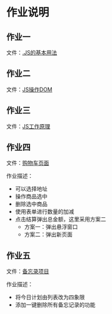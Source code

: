 # 作业说明

## 作业一

文件：[.JS的基本用法](.JS的基本用法.md)

## 作业二

文件：[JS操作DOM](.JS操作DOM.md)

## 作业三

文件：[JS工作原理](.JS工作原理.md)

## 作业四

文件：[购物车页面](./cart/index.html)

作业描述：

- 可以选择地址
- 操作商品选中
- 删除选中商品
- 使用表单进行数量的加减
- 点击结算弹出总金额，这里采用方案二
  - 方案一：弹出悬浮窗口
  - 方案二：弹出新页面

## 作业五

文件：[备忘录项目](./51memo/51memo.html)

作业描述：

- 将今日计划由列表改为四象限
- 添加一键删除所有备忘记录的功能
